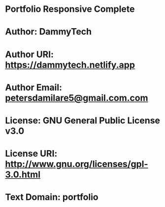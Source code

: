 # Portfolio Responsive Complete
# Author: DammyTech
# Author URI: https://dammytech.netlify.app
# Author Email: petersdamilare5@gmail.com.com
# License: GNU General Public License v3.0
# License URI: http://www.gnu.org/licenses/gpl-3.0.html
# Text Domain: portfolio



